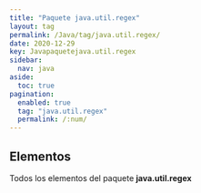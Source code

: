 ```yaml
---
title: "Paquete java.util.regex"
layout: tag
permalink: /Java/tag/java.util.regex/
date: 2020-12-29
key: Javapaquetejava.util.regex
sidebar: 
  nav: java
aside: 
  toc: true
pagination: 
  enabled: true
  tag: "java.util.regex"
  permalink: /:num/
---
```


<h2>Elementos</h2>
Todos los elementos del paquete <strong>java.util.regex</strong>
